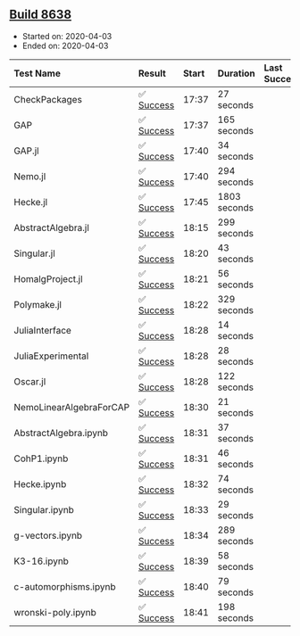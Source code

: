 ## [Build 8638](https://oscarci.mathematik.uni-kl.de/job/oscar/8638/)

* Started on: 2020-04-03
* Ended on: 2020-04-03

| Test Name    | Result | Start | Duration | Last Success | First Failure |
|:-------------|:-------|:------|:---------|:-------------|:--------------|
| CheckPackages | ✅ [Success](https://oscarci.mathematik.uni-kl.de/job/oscar/8638/artifact/logs/build-8638/CheckPackages.log) | 17:37 | 27 seconds |  |  |
| GAP | ✅ [Success](https://oscarci.mathematik.uni-kl.de/job/oscar/8638/artifact/logs/build-8638/GAP.log) | 17:37 | 165 seconds |  |  |
| GAP.jl | ✅ [Success](https://oscarci.mathematik.uni-kl.de/job/oscar/8638/artifact/logs/build-8638/GAP.jl.log) | 17:40 | 34 seconds |  |  |
| Nemo.jl | ✅ [Success](https://oscarci.mathematik.uni-kl.de/job/oscar/8638/artifact/logs/build-8638/Nemo.jl.log) | 17:40 | 294 seconds |  |  |
| Hecke.jl | ✅ [Success](https://oscarci.mathematik.uni-kl.de/job/oscar/8638/artifact/logs/build-8638/Hecke.jl.log) | 17:45 | 1803 seconds |  |  |
| AbstractAlgebra.jl | ✅ [Success](https://oscarci.mathematik.uni-kl.de/job/oscar/8638/artifact/logs/build-8638/AbstractAlgebra.jl.log) | 18:15 | 299 seconds |  |  |
| Singular.jl | ✅ [Success](https://oscarci.mathematik.uni-kl.de/job/oscar/8638/artifact/logs/build-8638/Singular.jl.log) | 18:20 | 43 seconds |  |  |
| HomalgProject.jl | ✅ [Success](https://oscarci.mathematik.uni-kl.de/job/oscar/8638/artifact/logs/build-8638/HomalgProject.jl.log) | 18:21 | 56 seconds |  |  |
| Polymake.jl | ✅ [Success](https://oscarci.mathematik.uni-kl.de/job/oscar/8638/artifact/logs/build-8638/Polymake.jl.log) | 18:22 | 329 seconds |  |  |
| JuliaInterface | ✅ [Success](https://oscarci.mathematik.uni-kl.de/job/oscar/8638/artifact/logs/build-8638/JuliaInterface.log) | 18:28 | 14 seconds |  |  |
| JuliaExperimental | ✅ [Success](https://oscarci.mathematik.uni-kl.de/job/oscar/8638/artifact/logs/build-8638/JuliaExperimental.log) | 18:28 | 28 seconds |  |  |
| Oscar.jl | ✅ [Success](https://oscarci.mathematik.uni-kl.de/job/oscar/8638/artifact/logs/build-8638/Oscar.jl.log) | 18:28 | 122 seconds |  |  |
| NemoLinearAlgebraForCAP | ✅ [Success](https://oscarci.mathematik.uni-kl.de/job/oscar/8638/artifact/logs/build-8638/NemoLinearAlgebraForCAP.log) | 18:30 | 21 seconds |  |  |
| AbstractAlgebra.ipynb | ✅ [Success](https://oscarci.mathematik.uni-kl.de/job/oscar/8638/artifact/logs/build-8638/AbstractAlgebra.ipynb.log) | 18:31 | 37 seconds |  |  |
| CohP1.ipynb | ✅ [Success](https://oscarci.mathematik.uni-kl.de/job/oscar/8638/artifact/logs/build-8638/CohP1.ipynb.log) | 18:31 | 46 seconds |  |  |
| Hecke.ipynb | ✅ [Success](https://oscarci.mathematik.uni-kl.de/job/oscar/8638/artifact/logs/build-8638/Hecke.ipynb.log) | 18:32 | 74 seconds |  |  |
| Singular.ipynb | ✅ [Success](https://oscarci.mathematik.uni-kl.de/job/oscar/8638/artifact/logs/build-8638/Singular.ipynb.log) | 18:33 | 29 seconds |  |  |
| g-vectors.ipynb | ✅ [Success](https://oscarci.mathematik.uni-kl.de/job/oscar/8638/artifact/logs/build-8638/g-vectors.ipynb.log) | 18:34 | 289 seconds |  |  |
| K3-16.ipynb | ✅ [Success](https://oscarci.mathematik.uni-kl.de/job/oscar/8638/artifact/logs/build-8638/K3-16.ipynb.log) | 18:39 | 58 seconds |  |  |
| c-automorphisms.ipynb | ✅ [Success](https://oscarci.mathematik.uni-kl.de/job/oscar/8638/artifact/logs/build-8638/c-automorphisms.ipynb.log) | 18:40 | 79 seconds |  |  |
| wronski-poly.ipynb | ✅ [Success](https://oscarci.mathematik.uni-kl.de/job/oscar/8638/artifact/logs/build-8638/wronski-poly.ipynb.log) | 18:41 | 198 seconds |  |  |
